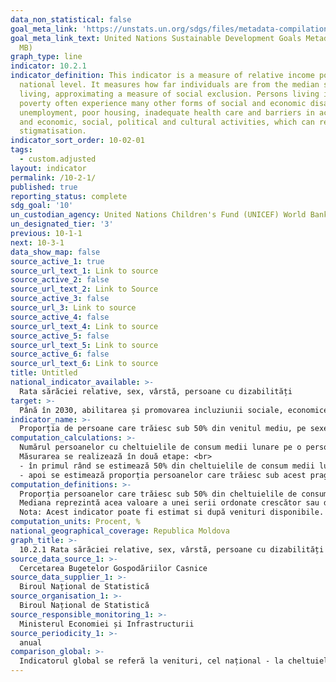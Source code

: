 ```yaml
---
data_non_statistical: false
goal_meta_link: 'https://unstats.un.org/sdgs/files/metadata-compilation/Metadata-Goal-10.pdf '
goal_meta_link_text: United Nations Sustainable Development Goals Metadata (PDF 4.0
  MB)
graph_type: line
indicator: 10.2.1
indicator_definition: This indicator is a measure of relative income poverty at the
  national level. It measures how far individuals are from the median standard of
  living, approximating a measure of social exclusion. Persons living in relative
  poverty often experience many other forms of social and economic disadvantage through
  unemployment, poor housing, inadequate health care and barriers in accessing education
  and economic, social, political and cultural activities, which can result from social
  stigmatisation.
indicator_sort_order: 10-02-01
tags:
  - custom.adjusted
layout: indicator
permalink: /10-2-1/
published: true
reporting_status: complete
sdg_goal: '10'
un_custodian_agency: United Nations Children's Fund (UNICEF) World Bank (WB)
un_designated_tier: '3'
previous: 10-1-1
next: 10-3-1
data_show_map: false
source_active_1: true
source_url_text_1: Link to source
source_active_2: false
source_url_text_2: Link to Source
source_active_3: false
source_url_3: Link to source
source_active_4: false
source_url_text_4: Link to source
source_active_5: false
source_url_text_5: Link to source
source_active_6: false
source_url_text_6: Link to source
title: Untitled
national_indicator_available: >-
  Rata sărăciei relative, sex, vârstă, persoane cu dizabilități
target: >-
  Până în 2030, abilitarea și promovarea incluziunii sociale, economice și politice a tuturor, indiferent de vârstă, sex, dizabilitate, rasă, etnie, origine, religie sau statut economic sau de altă natură
indicator_name: >-
  Proporția de persoane care trăiesc sub 50% din venitul mediu, pe sexe, vârstă, persoane cu dizabilități
computation_calculations: >-
  Numărul persoanelor cu cheltuielile de consum medii lunare pe o persoană mai mici decât 50% din cheltuielile de consum medii lunare pe o persoană mediane, raportat la numărul total al populației, înmulțit cu 100.<br> 
  Măsurarea se realizează în două etape: <br> 
  - în primul rând se estimează 50% din cheltuielile de consum medii lunare pe o persoană mediane;<br> 
  - apoi se estimează proporția persoanelor care trăiesc sub acest prag relativ.
computation_definitions: >-
  Proporția persoanelor care trăiesc sub 50% din cheltuielile de consumul mediane.<br> 
  Mediana reprezintă acea valoare a unei serii ordonate crescător sau descrescător care împarte seria în două părți egale.<br> 
  Nota: Acest indicator poate fi estimat si după venituri disponibile. Din anul 2014 la baza estimării indicatorului a fost utilizat numărul populației cu reședință obișnuită și nu numărul populației stabile.
computation_units: Procent, %
national_geographical_coverage: Republica Moldova
graph_title: >-
  10.2.1 Rata sărăciei relative, sex, vârstă, persoane cu dizabilități
source_data_source_1: >-
  Cercetarea Bugetelor Gospodăriilor Casnice
source_data_supplier_1: >-
  Biroul Național de Statistică
source_organisation_1: >-
  Biroul Național de Statistică
source_responsible_monitoring_1: >-
  Ministerul Economiei și Infrastructurii
source_periodicity_1: >-
  anual
comparison_global: >-
  Indicatorul global se referă la venituri, cel național - la cheltuieli de consum
---
```

